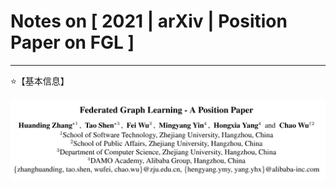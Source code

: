 # Notes on [ 2021 | arXiv | Position Paper on FGL \]

---

⭐【基本信息】

![](Attachments/2021--arXiv--Position_Paper_on_FGL/Info.png)
